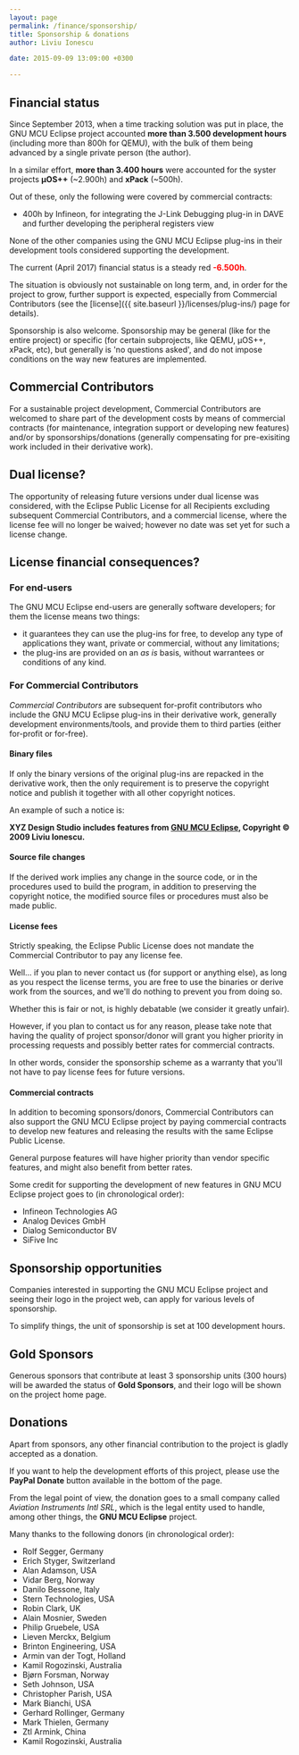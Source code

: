```yaml
---
layout: page
permalink: /finance/sponsorship/
title: Sponsorship & donations
author: Liviu Ionescu

date: 2015-09-09 13:09:00 +0300

---
```


## Financial status

Since September 2013, when a time tracking solution was put in place, the GNU MCU Eclipse project accounted **more than 3.500 development hours** (including more than 800h for QEMU), with the bulk of them being advanced by a single private person (the author).

In a similar effort, **more than 3.400 hours** were accounted for the syster projects **µOS++** (~2.900h) and **xPack** (~500h).

Out of these, only the following were covered by commercial contracts:

* 400h by Infineon, for integrating the J-Link Debugging plug-in in DAVE and further developing the peripheral registers view

None of the other companies using the GNU MCU Eclipse plug-ins in their development tools considered supporting the development.

The current (April 2017) financial status is a steady red <span style="color: red">**-6.500h**</span>.

The situation is obviously not sustainable on long term, and, in order for the project to grow, further support is expected, especially from Commercial Contributors (see the [license]({{ site.baseurl }}/licenses/plug-ins/) page for details). 

Sponsorship is also welcome. Sponsorship may be general (like for the entire project) or specific (for certain subprojects, like QEMU, µOS++, xPack, etc), but generally is 'no questions asked', and do not impose conditions on the way new features are implemented.

## Commercial Contributors

For a sustainable project development, Commercial Contributors are welcomed to share part of the development costs by means of commercial contracts (for maintenance, integration support or developing new features) and/or by sponsorships/donations (generally compensating for pre-exisiting work included in their derivative work).

## Dual license?

The opportunity of releasing future versions under dual license was considered, with the Eclipse Public License for all Recipients excluding subsequent Commercial Contributors, and a commercial license, where the license fee will no longer be waived; however no date was set yet for such a license change.

## License financial consequences?

### For end-users

The GNU MCU Eclipse end-users are generally software developers; for them the license means two things:

* it guarantees they can use the plug-ins for free, to develop any type of applications they want, private or commercial, without any limitations;
* the plug-ins are provided on an _as is_ basis, without warrantees or conditions of any kind.

### For Commercial Contributors

_Commercial Contributors_ are subsequent for-profit contributors who include the GNU MCU Eclipse plug-ins in their derivative work, generally development environments/tools, and provide them to third parties (either for-profit or for-free).

#### Binary files

If only the binary versions of the original plug-ins are repacked in the derivative work, then the only requirement is to preserve the copyright notice and publish it together with all other copyright notices.

An example of such a notice is:

**XYZ Design Studio includes features from [GNU MCU Eclipse](http://gnuarmeclipse.github.io), Copyright © 2009 Liviu Ionescu.**

#### Source file changes

If the derived work implies any change in the source code, or in the procedures used to build the program, in addition to preserving the copyright notice, the modified source files or procedures must also be made public.

#### License fees

Strictly speaking, the Eclipse Public License does not mandate the Commercial Contributor to pay any license fee.

Well... if you plan to never contact us (for support or anything else), as long as you respect the license terms, you are free to use the binaries or derive work from the sources, and we'll do nothing to prevent you from doing so.

Whether this is fair or not, is highly debatable (we consider it greatly unfair).

However, if you plan to contact us for any reason, please take note that having the quality of project sponsor/donor will grant you higher priority in processing requests and possibly better rates for commercial contracts.

In other words, consider the sponsorship scheme as a warranty that you'll not have to pay license fees for future versions.

#### Commercial contracts

In addition to becoming sponsors/donors, Commercial Contributors can also support the GNU MCU Eclipse project by paying commercial contracts to develop new features and releasing the results with the same Eclipse Public License.

General purpose features will have higher priority than vendor specific features, and might also benefit from better rates.

Some credit for supporting the development of new features in GNU MCU Eclipse project goes to (in chronological order):

- Infineon Technologies AG
- Analog Devices GmbH
- Dialog Semiconductor BV
- SiFive Inc

## Sponsorship opportunities

Companies interested in supporting the GNU MCU Eclipse project and seeing their logo in the project web, can apply for various levels of sponsorship.

To simplify things, the unit of sponsorship is set at 100 development hours.

## Gold Sponsors

Generous sponsors that contribute at least 3 sponsorship units (300 hours) will be awarded the status of **Gold Sponsors**, and their logo will be shown on the project home page.

## Donations

Apart from sponsors, any other financial contribution to the project is gladly accepted as a donation.

If you want to help the development efforts of this project, please use the **PayPal Donate** button available in the bottom of the page.

From the legal point of view, the donation goes to a small company called _Aviation Instruments Intl SRL_, which is the legal entity used to handle, among other things, the **GNU MCU Eclipse** project.

Many thanks to the following donors (in chronological order):

* Rolf Segger, Germany
* Erich Styger, Switzerland
* Alan Adamson, USA
* Vidar Berg, Norway
* Danilo Bessone, Italy
* Stern Technologies, USA
* Robin Clark, UK
* Alain Mosnier, Sweden
* Philip Gruebele, USA
* Lieven Merckx, Belgium
* Brinton Engineering, USA
* Armin van der Togt, Holland
* Kamil Rogozinski, Australia
* Bjørn Forsman, Norway
* Seth Johnson, USA
* Christopher Parish, USA
* Mark Bianchi, USA
* Gerhard Rollinger, Germany
* Mark Thielen, Germany
* Ztl Armink, China
* Kamil Rogozinski, Australia
